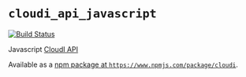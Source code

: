 `cloudi_api_javascript`
=======================

[![Build Status](https://travis-ci.org/CloudI/cloudi_api_javascript.png)](https://travis-ci.org/CloudI/cloudi_api_javascript)

Javascript [CloudI API](http://cloudi.org/api.html#1_Intro)

Available as a [npm package at `https://www.npmjs.com/package/cloudi`](https://www.npmjs.com/package/cloudi).


